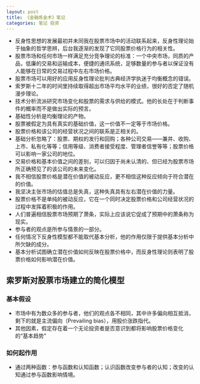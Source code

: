 ```yaml
---
layout: post
title: 《金融炼金术》笔记
categories: 笔记 投资
---
```


* 反身性思想的发展最初并未同我在股票市场中的活动联系起来，反身性理论始于抽象的哲学思辨，后台我逐渐的发现了它同股票价格行为的相关性。
* 股票市场和任何市场一样满足充分竞争理论的标准：一个中央市场，同质的产品，低廉的交易和运输成本，便捷的通讯系统，足够数量的参与者以保证没有人能够在日常的交易过程中左右市场价格。
* 股票市场可以用好的应用反身性理论批判古典经济学执迷于均衡概念的错误。
* 索罗斯十二年的时间里持续取得超出市场平均水平的业绩，很好的否定了随机漫步理论。
* 技术分析流派研究市场变化和股票的需求与供给的模式。他的长处在于判断事件的概率而不是做出实际的预言。
* 基础性分析是均衡理论的产物。
* 股票被假定为具有真实的基础价值，这一价值不一定等于市场价格。
* 股票价格和该公司的经营状况之间的联系是正相关的。
* 基础分析忽略了：股票、期权的发行和回购；各种公司交易——兼并、收购、上市、私有化等等；信用等级、消费者接受程度、管理者信誉等等；股票价格可以影响一家公司的地位。
* 交易价格和基本价值之间的差别，可以归因于尚未认清的、但已经为股票市场所正确预见了的该公司的未来变化。
* 我不相信股票价格是潜在价值的被动反应，更不相信这种反应倾向于符合潜在的价值。
* 我坚决主张市场的估值总是失真，这种失真具有左右潜在价值的力量。
* 股票价格不是单纯的被动反应，它在一个同时决定股票价格和公司经营状况的过程中发挥着积极的作用。
* 人们普遍相信股票市场预期了萧条，实际上应该说它促成了预期中的萧条称为现实。
* 参与者的观点是所参与情景的一部分。
* 任何情况下反身性模型都不能取代基本分析，他的作用仅限于提供基本分析中所欠缺的成分。
* 基本分析试图确立潜在价值如何反映在股票价格中，而反身性理论则表明了股票价格如何影响潜在价值。

## 索罗斯对股票市场建立的简化模型

### 基本假设 

* 市场中有为数众多的参与者，他们的观点各不相同，其中许多偏向相互抵消，剩下的就是主流偏向（Prevailing bias），用股价涨跌指代。
* 其他因素，假定存在着一个无论投资者是否意识到都将影响股票价格变化的“基本趋势”

### 如何起作用

* 通过两种函数：参与函数和认知函数；认识函数改变参与者的认知；改变的认知通过参与函数影响情境。
